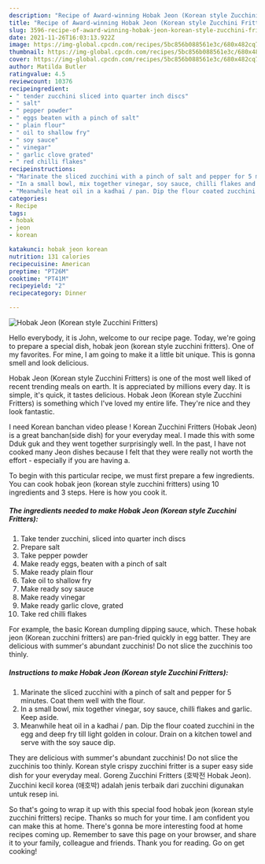 ```yaml
---
description: "Recipe of Award-winning Hobak Jeon (Korean style Zucchini Fritters)"
title: "Recipe of Award-winning Hobak Jeon (Korean style Zucchini Fritters)"
slug: 3596-recipe-of-award-winning-hobak-jeon-korean-style-zucchini-fritters
date: 2021-11-26T16:03:13.922Z
image: https://img-global.cpcdn.com/recipes/5bc856b088561e3c/680x482cq70/hobak-jeon-korean-style-zucchini-fritters-recipe-main-photo.jpg
thumbnail: https://img-global.cpcdn.com/recipes/5bc856b088561e3c/680x482cq70/hobak-jeon-korean-style-zucchini-fritters-recipe-main-photo.jpg
cover: https://img-global.cpcdn.com/recipes/5bc856b088561e3c/680x482cq70/hobak-jeon-korean-style-zucchini-fritters-recipe-main-photo.jpg
author: Matilda Butler
ratingvalue: 4.5
reviewcount: 10376
recipeingredient:
- " tender zucchini sliced into quarter inch discs"
- " salt"
- " pepper powder"
- " eggs beaten with a pinch of salt"
- " plain flour"
- " oil to shallow fry"
- " soy sauce"
- " vinegar"
- " garlic clove grated"
- " red chilli flakes"
recipeinstructions:
- "Marinate the sliced zucchini with a pinch of salt and pepper for 5 minutes. Coat them well with the flour."
- "In a small bowl, mix together vinegar, soy sauce, chilli flakes and garlic. Keep aside."
- "Meanwhile heat oil in a kadhai / pan. Dip the flour coated zucchini in the egg and deep fry till light golden in colour. Drain on a kitchen towel and serve with the soy sauce dip."
categories:
- Recipe
tags:
- hobak
- jeon
- korean

katakunci: hobak jeon korean 
nutrition: 131 calories
recipecuisine: American
preptime: "PT26M"
cooktime: "PT41M"
recipeyield: "2"
recipecategory: Dinner

---
```



![Hobak Jeon (Korean style Zucchini Fritters)](https://img-global.cpcdn.com/recipes/5bc856b088561e3c/680x482cq70/hobak-jeon-korean-style-zucchini-fritters-recipe-main-photo.jpg)

Hello everybody, it is John, welcome to our recipe page. Today, we're going to prepare a special dish, hobak jeon (korean style zucchini fritters). One of my favorites. For mine, I am going to make it a little bit unique. This is gonna smell and look delicious.

Hobak Jeon (Korean style Zucchini Fritters) is one of the most well liked of recent trending meals on earth. It is appreciated by millions every day. It is simple, it's quick, it tastes delicious. Hobak Jeon (Korean style Zucchini Fritters) is something which I've loved my entire life. They're nice and they look fantastic.

I need Korean banchan video please ! Korean Zucchini Fritters (Hobak Jeon) is a great banchan(side dish) for your everyday meal. I made this with some Dduk guk and they went together surprisingly well. In the past, I have not cooked many Jeon dishes because I felt that they were really not worth the effort - especially if you are having a.


To begin with this particular recipe, we must first prepare a few ingredients. You can cook hobak jeon (korean style zucchini fritters) using 10 ingredients and 3 steps. Here is how you cook it.

<!--inarticleads1-->

##### The ingredients needed to make Hobak Jeon (Korean style Zucchini Fritters):

1. Take  tender zucchini, sliced into quarter inch discs
1. Prepare  salt
1. Take  pepper powder
1. Make ready  eggs, beaten with a pinch of salt
1. Make ready  plain flour
1. Take  oil to shallow fry
1. Make ready  soy sauce
1. Make ready  vinegar
1. Make ready  garlic clove, grated
1. Take  red chilli flakes


For example, the basic Korean dumpling dipping sauce, which. These hobak jeon (Korean zucchini fritters) are pan-fried quickly in egg batter. They are delicious with summer&#39;s abundant zucchinis! Do not slice the zucchinis too thinly. 

<!--inarticleads2-->

##### Instructions to make Hobak Jeon (Korean style Zucchini Fritters):

1. Marinate the sliced zucchini with a pinch of salt and pepper for 5 minutes. Coat them well with the flour.
1. In a small bowl, mix together vinegar, soy sauce, chilli flakes and garlic. Keep aside.
1. Meanwhile heat oil in a kadhai / pan. Dip the flour coated zucchini in the egg and deep fry till light golden in colour. Drain on a kitchen towel and serve with the soy sauce dip.


They are delicious with summer&#39;s abundant zucchinis! Do not slice the zucchinis too thinly. Korean style crispy zucchini fritter is a super easy side dish for your everyday meal. Goreng Zucchini Fritters (호박전 Hobak Jeon). Zucchini kecil korea (애호박) adalah jenis terbaik dari zucchini digunakan untuk resep ini. 

So that's going to wrap it up with this special food hobak jeon (korean style zucchini fritters) recipe. Thanks so much for your time. I am confident you can make this at home. There's gonna be more interesting food at home recipes coming up. Remember to save this page on your browser, and share it to your family, colleague and friends. Thank you for reading. Go on get cooking!
